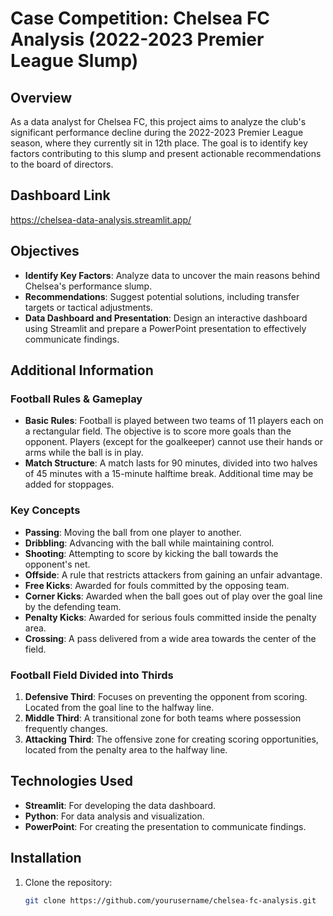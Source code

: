 # Case Competition: Chelsea FC Analysis (2022-2023 Premier League Slump)

## Overview
As a data analyst for Chelsea FC, this project aims to analyze the club's significant performance decline during the 2022-2023 Premier League season, where they currently sit in 12th place. The goal is to identify key factors contributing to this slump and present actionable recommendations to the board of directors.

## Dashboard Link
https://chelsea-data-analysis.streamlit.app/

## Objectives
- **Identify Key Factors**: Analyze data to uncover the main reasons behind Chelsea's performance slump.
- **Recommendations**: Suggest potential solutions, including transfer targets or tactical adjustments.
- **Data Dashboard and Presentation**: Design an interactive dashboard using Streamlit and prepare a PowerPoint presentation to effectively communicate findings.

## Additional Information
### Football Rules & Gameplay
- **Basic Rules**: Football is played between two teams of 11 players each on a rectangular field. The objective is to score more goals than the opponent. Players (except for the goalkeeper) cannot use their hands or arms while the ball is in play.
- **Match Structure**: A match lasts for 90 minutes, divided into two halves of 45 minutes with a 15-minute halftime break. Additional time may be added for stoppages.
  
### Key Concepts
- **Passing**: Moving the ball from one player to another.
- **Dribbling**: Advancing with the ball while maintaining control.
- **Shooting**: Attempting to score by kicking the ball towards the opponent's net.
- **Offside**: A rule that restricts attackers from gaining an unfair advantage.
- **Free Kicks**: Awarded for fouls committed by the opposing team.
- **Corner Kicks**: Awarded when the ball goes out of play over the goal line by the defending team.
- **Penalty Kicks**: Awarded for serious fouls committed inside the penalty area.
- **Crossing**: A pass delivered from a wide area towards the center of the field.

### Football Field Divided into Thirds
1. **Defensive Third**: Focuses on preventing the opponent from scoring. Located from the goal line to the halfway line.
2. **Middle Third**: A transitional zone for both teams where possession frequently changes.
3. **Attacking Third**: The offensive zone for creating scoring opportunities, located from the penalty area to the halfway line.

## Technologies Used
- **Streamlit**: For developing the data dashboard.
- **Python**: For data analysis and visualization.
- **PowerPoint**: For creating the presentation to communicate findings.

## Installation
1. Clone the repository:
   ```bash
   git clone https://github.com/yourusername/chelsea-fc-analysis.git
